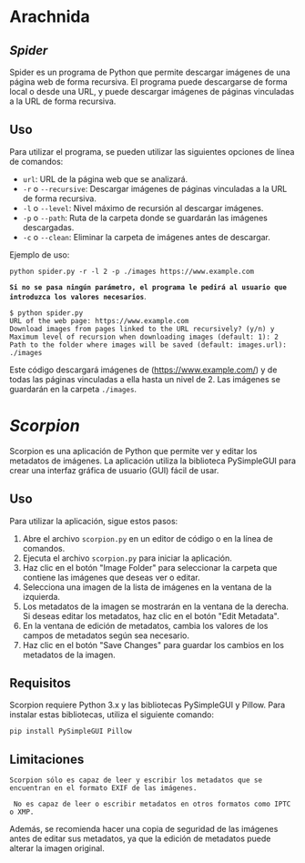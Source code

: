 # Arachnida






## *Spider*

 

Spider es un programa de Python que permite descargar imágenes de una página web de forma recursiva. El programa puede descargarse de forma local o desde una URL, y puede descargar imágenes de páginas vinculadas a la URL de forma recursiva.

## Uso

Para utilizar el programa, se pueden utilizar las siguientes opciones de línea de comandos:

-   `url`: URL de la página web que se analizará.
-   `-r`  o  `--recursive`: Descargar imágenes de páginas vinculadas a la URL de forma recursiva.
-   `-l`  o  `--level`: Nivel máximo de recursión al descargar imágenes.
-   `-p`  o  `--path`: Ruta de la carpeta donde se guardarán las imágenes descargadas.
-   `-c`  o  `--clean`: Eliminar la carpeta de imágenes antes de descargar.

Ejemplo de uso:


```
python spider.py -r -l 2 -p ./images https://www.example.com

```

**`Si no se pasa ningún parámetro, el programa le pedirá al usuario que introduzca los valores necesarios`**.

```
$ python spider.py
URL of the web page: https://www.example.com
Download images from pages linked to the URL recursively? (y/n) y
Maximum level of recursion when downloading images (default: 1): 2
Path to the folder where images will be saved (default: images.url): ./images
```

Este código descargará imágenes de (https://www.example.com/)  y de todas las páginas vinculadas a ella hasta un nivel de 2. Las imágenes se guardarán en la carpeta  `./images`.



# *Scorpion*

Scorpion es una aplicación de Python que permite ver y editar los metadatos de imágenes. La aplicación utiliza la biblioteca PySimpleGUI para crear una interfaz gráfica de usuario (GUI) fácil de usar.

## Uso

Para utilizar la aplicación, sigue estos pasos:

1.  Abre el archivo  `scorpion.py`  en un editor de código o en la línea de comandos.
2.  Ejecuta el archivo  `scorpion.py`  para iniciar la aplicación.
3.  Haz clic en el botón "Image Folder" para seleccionar la carpeta que contiene las imágenes que deseas ver o editar.
4.  Selecciona una imagen de la lista de imágenes en la ventana de la izquierda.
5.  Los metadatos de la imagen se mostrarán en la ventana de la derecha. Si deseas editar los metadatos, haz clic en el botón "Edit Metadata".
6.  En la ventana de edición de metadatos, cambia los valores de los campos de metadatos según sea necesario.
7.  Haz clic en el botón "Save Changes" para guardar los cambios en los metadatos de la imagen.

## Requisitos

Scorpion requiere Python 3.x y las bibliotecas PySimpleGUI y Pillow. Para instalar estas bibliotecas, utiliza el siguiente comando:

```
pip install PySimpleGUI Pillow
```

## Limitaciones

    Scorpion sólo es capaz de leer y escribir los metadatos que se encuentran en el formato EXIF de las imágenes.
    
     No es capaz de leer o escribir metadatos en otros formatos como IPTC o XMP.

Además, se recomienda hacer una copia de seguridad de las imágenes antes de editar sus metadatos, ya que la edición de metadatos puede alterar la imagen original.



